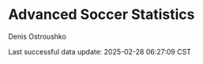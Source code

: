 # Advanced Soccer Statistics
Denis Ostroushko

<!-- gfm -->

Last successful data update: 2025-02-28 06:27:09 CST
